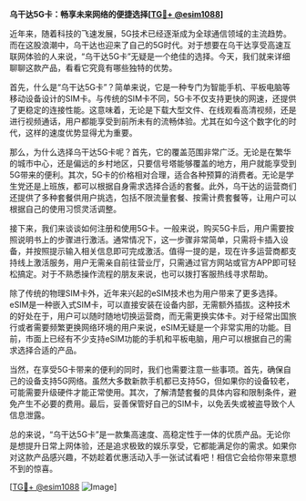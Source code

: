 **乌干达5G卡：畅享未来网络的便捷选择[[TG💪+ @esim1088](https://t.me/s/esim1088)]**

近年来，随着科技的飞速发展，5G技术已经逐渐成为全球通信领域的主流趋势。而在这股浪潮中，乌干达也迎来了自己的5G时代。对于想要在乌干达享受高速互联网体验的人来说，“乌干达5G卡”无疑是一个绝佳的选择。今天，我们就来详细聊聊这款产品，看看它究竟有哪些独特的优势。

首先，什么是“乌干达5G卡”？简单来说，它是一种专门为智能手机、平板电脑等移动设备设计的SIM卡。与传统的SIM卡不同，5G卡不仅支持更快的网速，还提供了更稳定的连接性能。这意味着，无论是下载大型文件、在线观看高清视频，还是进行视频通话，用户都能享受到前所未有的流畅体验。尤其在如今这个数字化的时代，这样的速度优势显得尤为重要。

那么，为什么选择乌干达5G卡呢？首先，它的覆盖范围非常广泛。无论是在繁华的城市中心，还是偏远的乡村地区，只要信号塔能够覆盖的地方，用户就能享受到5G带来的便利。其次，5G卡的价格相对合理，适合各种预算的消费者。无论是学生党还是上班族，都可以根据自身需求选择合适的套餐。此外，乌干达的运营商们还提供了多种套餐供用户挑选，包括不限流量套餐、按需计费套餐等，让用户可以根据自己的使用习惯灵活调整。

接下来，我们来谈谈如何注册和使用5G卡。一般来说，购买5G卡后，用户需要按照说明书上的步骤进行激活。通常情况下，这一步骤非常简单，只需将卡插入设备，并按照提示输入相关信息即可完成激活。值得一提的是，现在许多运营商都支持线上激活服务，用户无需亲自前往营业厅，只需通过官方网站或官方APP即可轻松搞定。对于不熟悉操作流程的朋友来说，也可以拨打客服热线寻求帮助。

除了传统的物理SIM卡外，近年来兴起的eSIM技术也为用户带来了更多选择。eSIM是一种嵌入式SIM卡，可以直接安装在设备内部，无需额外插拔。这种技术的好处在于，用户可以随时随地切换运营商，而无需更换实体卡。对于经常出国旅行或者需要频繁更换网络环境的用户来说，eSIM无疑是一个非常实用的功能。目前，市面上已经有不少支持eSIM功能的手机和平板电脑，用户可以根据自己的需求选择合适的产品。

当然，在享受5G卡带来的便利的同时，我们也需要注意一些事项。首先，确保自己的设备支持5G网络。虽然大多数新款手机都已支持5G，但如果你的设备较老，可能需要升级硬件才能正常使用。其次，了解清楚套餐的具体内容和限制条件，避免产生不必要的费用。最后，妥善保管好自己的SIM卡，以免丢失或被盗导致个人信息泄露。

总的来说，“乌干达5G卡”是一款集高速度、高稳定性于一体的优质产品。无论你是想提升日常上网体验，还是追求极致的娱乐享受，它都能满足你的需求。如果你对这款产品感兴趣，不妨趁着优惠活动入手一张试试看吧！相信它会给你带来意想不到的惊喜。

[[TG💪+ @esim1088](https://t.me/s/esim1088) ![Image](https://i.postimg.cc/4NQfJmqS/Snipaste-2025-05-13-00-14-12.png)]